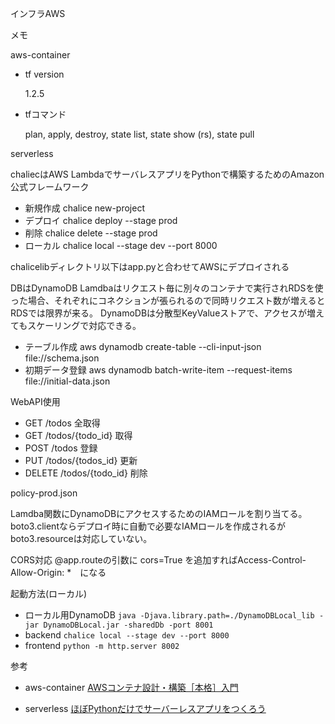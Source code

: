 インフラAWS

メモ

aws-container

- tf version

  1.2.5

- tfコマンド

  plan, apply, destroy, state list, state show (rs), state pull


serverless

chaliecはAWS LambdaでサーバレスアプリをPythonで構築するためのAmazon公式フレームワーク


- 新規作成  chalice new-project <name>
- デプロイ  chalice deploy --stage prod     
- 削除     chalice delete --stage prod
- ローカル  chalice local --stage dev --port 8000

chalicelibディレクトリ以下はapp.pyと合わせてAWSにデプロイされる

DBはDynamoDB
Lamdbaはリクエスト毎に別々のコンテナで実行されRDSを使った場合、それぞれにコネクションが張られるので同時リクエスト数が増えるとRDSでは限界が来る。
DynamoDBは分散型KeyValueストアで、アクセスが増えてもスケーリングで対応できる。

- テーブル作成 aws dynamodb create-table --cli-input-json file://schema.json
- 初期データ登録 aws dynamodb batch-write-item --request-items file://initial-data.json

WebAPI使用
- GET /todos 全取得
- GET /todos/{todo_id} 取得
- POST /todos 登録
- PUT /todos/{todos_id} 更新
- DELETE /todos/{todo_id} 削除

policy-prod.json

Lamdba関数にDynamoDBにアクセスするためのIAMロールを割り当てる。
boto3.clientならデプロイ時に自動で必要なIAMロールを作成されるがboto3.resourceは対応していない。

CORS対応
@app.routeの引数に cors=True を追加すればAccess-Control-Allow-Origin: *　になる


起動方法(ローカル)
- ローカル用DynamoDB
  ```java -Djava.library.path=./DynamoDBLocal_lib -jar DynamoDBLocal.jar -sharedDb -port 8001```
- backend
  ```chalice local --stage dev --port 8000```
- frontend
  ```python -m http.server 8002```

参考

- aws-container
[AWSコンテナ設計・構築［本格］入門](https://www.amazon.co.jp/dp/B09DKZC1ZH/)


- serverless
[ほぼPythonだけでサーバーレスアプリをつくろう](https://www.amazon.co.jp/dp/B07X2CTF48/)